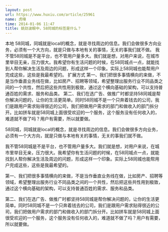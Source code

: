 ```yaml
---
layout: post
url: https://www.huxiu.com/article/25961
name: 虎嗅
time: 2014-01-06 11:47
title: 姚劲波眼中，58同城的标签是什么？
---
```

本地 58同城，同城就是local的概念，就是寻找周边的信息。我们会做很多方向业务，必须有一个大方向，就是只做与本地有关的事情，无关的事我们就不做。 我不管58同城是不是平台，也不管用户量多大。我们就是想，对用户来说，在城市里举目无亲，压力很大。我希望你有生活问题的时候，在58同城点一点，就能找到人帮你解决生活及周边的问题，形成这样一个印象。实际上58同城也能帮用户完成这些，这些是我最希望的。 扩展方式 第一、我们把很多事情横向的来做，不是当作垂直业务线在做，比如房产、招聘等领域，希望整理出服务行业不同品类之间的一个共性，然后把这些共性用到极致，通过这个横向基础的架构，可以支持普通百姓的需求、服务和品类。 第二、我们在选广告、做推广时都坚持58同城是帮你解决问题的，让你的生活更简单。同时58同城不是一个只奔着钱去的公司，我们是跟用户需求贴得很近的公司，我们把做用户需求的部门和做收入的部门拆分开。比如拼车就是58同城上面很受欢迎的一个服务，这个服务没有任何收入的，难道就不做了吗？用户有需要，所以就要做。

58同城，同城就是local的概念，就是寻找周边的信息。我们会做很多方向业务，必须有一个大方向，就是只做与本地有关的事情，无关的事我们就不做。

我不管58同城是不是平台，也不管用户量多大。我们就是想，对用户来说，在城市里举目无亲，压力很大。我希望你有生活问题的时候，在58同城点一点，就能找到人帮你解决生活及周边的问题，形成这样一个印象。实际上58同城也能帮用户完成这些，这些是我最希望的。

第一、我们把很多事情横向的来做，不是当作垂直业务线在做，比如房产、招聘等领域，希望整理出服务行业不同品类之间的一个共性，然后把这些共性用到极致，通过这个横向基础的架构，可以支持普通百姓的需求、服务和品类。

第二、我们在选广告、做推广时都坚持58同城是帮你解决问题的，让你的生活更简单。同时58同城不是一个只奔着钱去的公司，我们是跟用户需求贴得很近的公司，我们把做用户需求的部门和做收入的部门拆分开。比如拼车就是58同城上面很受欢迎的一个服务，这个服务没有任何收入的，难道就不做了吗？用户有需要，所以就要做。

